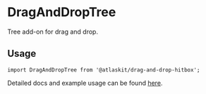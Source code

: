 # DragAndDropTree

Tree add-on for drag and drop.

## Usage

`import DragAndDropTree from '@atlaskit/drag-and-drop-hitbox';`

Detailed docs and example usage can be found [here](https://atlaskit.atlassian.com/packages/drag-and-drop/drag-and-drop-tree).
